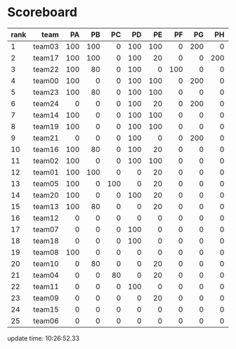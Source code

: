 # Scoreboard
rank | team | PA | PB | PC | PD | PE | PF | PG | PH | PI | PJ | PK | PL | PM | PN | PO | total
----|----:|-----:|----:|----:|----:|----:|----:|----:|----:|----:|----:|----:|----:|----:|----:|----:|----
1 | team03 | 100 | 100 | 0 | 100 | 100 | 0 | 200 | 0 | 0 | 0 | 0 | 0 | 200 | 0 | 0 | 800
2 | team17 | 100 | 100 | 0 | 100 | 20 | 0 | 0 | 200 | 0 | 0 | 0 | 0 | 200 | 0 | 0 | 720
3 | team22 | 100 | 80 | 0 | 100 | 0 | 100 | 0 | 0 | 0 | 200 | 0 | 0 | 0 | 0 | 0 | 580
4 | team00 | 100 | 0 | 0 | 100 | 100 | 0 | 200 | 0 | 0 | 0 | 0 | 0 | 0 | 0 | 0 | 500
5 | team23 | 100 | 80 | 0 | 100 | 100 | 0 | 0 | 0 | 0 | 0 | 0 | 0 | 0 | 0 | 0 | 380
6 | team24 | 0 | 0 | 0 | 100 | 20 | 0 | 200 | 0 | 0 | 0 | 0 | 0 | 0 | 0 | 0 | 320
7 | team14 | 100 | 0 | 0 | 100 | 100 | 0 | 0 | 0 | 0 | 0 | 0 | 0 | 0 | 0 | 0 | 300
8 | team19 | 100 | 0 | 0 | 100 | 100 | 0 | 0 | 0 | 0 | 0 | 0 | 0 | 0 | 0 | 0 | 300
9 | team21 | 0 | 0 | 0 | 100 | 0 | 0 | 200 | 0 | 0 | 0 | 0 | 0 | 0 | 0 | 0 | 300
10 | team16 | 100 | 80 | 0 | 100 | 20 | 0 | 0 | 0 | 0 | 0 | 0 | 0 | 0 | 0 | 0 | 300
11 | team02 | 100 | 0 | 0 | 100 | 100 | 0 | 0 | 0 | 0 | 0 | 0 | 0 | 0 | 0 | 0 | 300
12 | team01 | 100 | 100 | 0 | 0 | 20 | 0 | 0 | 0 | 0 | 0 | 0 | 0 | 0 | 0 | 0 | 220
13 | team05 | 100 | 0 | 100 | 0 | 20 | 0 | 0 | 0 | 0 | 0 | 0 | 0 | 0 | 0 | 0 | 220
14 | team20 | 100 | 0 | 0 | 100 | 20 | 0 | 0 | 0 | 0 | 0 | 0 | 0 | 0 | 0 | 0 | 220
15 | team13 | 100 | 80 | 0 | 0 | 20 | 0 | 0 | 0 | 0 | 0 | 0 | 0 | 0 | 0 | 0 | 200
16 | team12 | 0 | 0 | 0 | 0 | 0 | 0 | 0 | 0 | 0 | 200 | 0 | 0 | 0 | 0 | 0 | 200
17 | team07 | 0 | 0 | 0 | 100 | 0 | 0 | 0 | 0 | 0 | 0 | 0 | 0 | 0 | 0 | 0 | 100
18 | team18 | 0 | 0 | 0 | 100 | 0 | 0 | 0 | 0 | 0 | 0 | 0 | 0 | 0 | 0 | 0 | 100
19 | team08 | 100 | 0 | 0 | 0 | 0 | 0 | 0 | 0 | 0 | 0 | 0 | 0 | 0 | 0 | 0 | 100
20 | team10 | 0 | 80 | 0 | 0 | 20 | 0 | 0 | 0 | 0 | 0 | 0 | 0 | 0 | 0 | 0 | 100
21 | team04 | 0 | 0 | 80 | 0 | 20 | 0 | 0 | 0 | 0 | 0 | 0 | 0 | 0 | 0 | 0 | 100
22 | team11 | 0 | 0 | 0 | 100 | 0 | 0 | 0 | 0 | 0 | 0 | 0 | 0 | 0 | 0 | 0 | 100
23 | team09 | 0 | 0 | 0 | 0 | 20 | 0 | 0 | 0 | 0 | 0 | 0 | 0 | 0 | 0 | 0 | 20
24 | team15 | 0 | 0 | 0 | 0 | 0 | 0 | 0 | 0 | 0 | 0 | 0 | 0 | 0 | 0 | 0 | 0
25 | team06 | 0 | 0 | 0 | 0 | 0 | 0 | 0 | 0 | 0 | 0 | 0 | 0 | 0 | 0 | 0 | 0


update time: 10:26:52.33 
